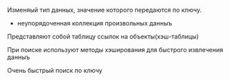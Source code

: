 Изменяый тип данных, значение которого передаются по ключу. 

- неупорядоченная коллекция произвольных данныъ

Представляют собой таблицу ссылок на объекты(хэш-таблицы)

При поиске используют методы хэширования для быстрого извлечения данныъ

Очень быстрый поиск по ключу